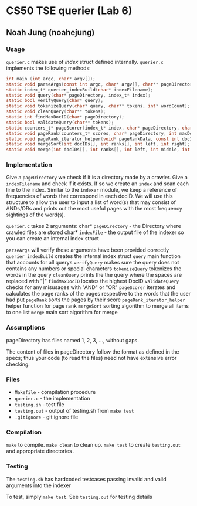 # CS50 TSE querier (Lab 6)
## Noah Jung (noahejung)

### Usage

`querier.c` makes use of *index* struct defined internally. `querier.c` implements the following methods:

```c
int main (int argc, char* argv[]);
static void parseArgs(const int argc, char* argv[], char** pageDirectory, char** indexFilename);
static index_t* querier_indexBuild(char* indexFilename);
static void query(char* pageDirectory, index_t* index);
static bool verifyQuery(char* query);
static void tokenizeQuery(char* query, char** tokens, int* wordCount);
static void cleanQuery(char** tokens);
static int findMaxDocID(char* pageDirectory);
static bool validateQuery(char** tokens);
static counters_t* pageScorer(index_t* index, char* pageDirectory, char** tokens, int maxDocID);
static void pageRank(counters_t* scores, char* pageDirectory, int maxDocID);
static void pageRank_iterator_helper(void* pageRankData, const int docID, const int score);
static void mergeSort(int docIDs[], int ranks[], int left, int right);
static void merge(int docIDs[], int ranks[], int left, int middle, int right);
```

### Implementation


Give a `pageDirectory` we check if it is a directory made by a crawler. Give a `indexFilename` and check if it exists. If so we create an `index` and scan each line to the index. Similar to the `indexer` module, we keep a reference of frequencies of words that correspond in each docID. We will use this structure to allow the user to input a list of word(s) that may consist of ANDs/ORs and prints out the most useful pages with the most frequency sightings of the word(s).

`querier.c` takes 2 arguments:
char* `pageDirectory` - the Directory where crawled files are stored
char* `indexFile` - the output file of the indexer so you can create an internal index struct 

`parseArgs` will verify these arguments have been provided correctly
`querier_indexBuild` creates the internal index struct
`query` main function that accounts for all querys
`verifyQuery` makes sure the query does not contains any numbers or special characters
`tokenizeQuery` tokenizes the words in the query
`cleanQuery` prints the the query where the spaces are replaced with "|"
`findMaxDocID` locates the highest DocID
`validateQuery` checks for any misusages with "AND" or "OR"
`pageScorer` iterates and calculates the page ranks of the pages respective to the words that the user had put
`pageRank` sorts the pages by their score
`pageRank_iterator_helper` helper function for page rank
`mergeSort` sorting algorithm to merge all items to one list
`merge` main sort algorithm for merge

### Assumptions

pageDirectory has files named 1, 2, 3, ..., without gaps.

The content of files in pageDirectory follow the format as defined in the specs; thus your code (to read the files) need not have extensive error checking.

### Files

* `Makefile` - compilation procedure
* `querier.c` - the implementation
* `testing.sh` - test file
* `testing.out` - output of testing.sh from `make test`
* `.gitignore` - git ignore file

### Compilation

`make` to compile.
`make clean` to clean up.
`make test` to create `testing.out` and appropriate directories .

### Testing

The `testing.sh` has hardcoded testcases passing invalid and valid arguments into the indexer

To test, simply `make test`.
See `testing.out` for testing details
